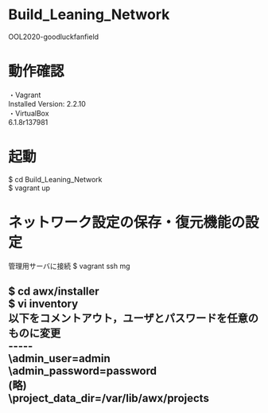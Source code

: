 # Build_Leaning_Network
OOL2020-goodluckfanfield

# 動作確認
・Vagrant<br>
Installed Version: 2.2.10
<br>
・VirtualBox<br>
6.1.8r137981

# 起動
$ cd Build_Leaning_Network<br>
$ vagrant up

# ネットワーク設定の保存・復元機能の設定
管理用サーバに接続
$ vagrant ssh mg<br>

$ cd awx/installer<br>
$ vi inventory<br>
以下をコメントアウト，ユーザとパスワードを任意のものに変更<br>
-----<br>
\admin_user=admin<br>
\admin_password=password<br>
\(略)<br>
\project_data_dir=/var/lib/awx/projects<br>
-----



